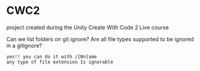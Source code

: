 # CWC2
 project created during the Unity Create With Code 2 Live course

Can we list folders on git ignore? 
Are all file types supported to be ignored in a gitignore?

    yes!! you can do it with /[Nn]ame
    any type of file extension Is ignorable
